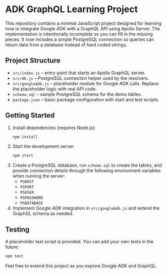 # ADK GraphQL Learning Project

This repository contains a minimal JavaScript project designed for learning how to integrate Google ADK with a GraphQL API using Apollo Server. The implementation is intentionally incomplete so you can fill in the missing pieces. It now includes a simple PostgreSQL connection so queries can return data from a database instead of hard coded strings.

## Project Structure

- `src/index.js` – entry point that starts an Apollo GraphQL server.
- `src/db.js` – PostgreSQL connection helper used by the resolvers.
- `src/googleAdk.js` – placeholder module for Google ADK calls. Replace the placeholder logic with real API code.
- `schema.sql` – sample PostgreSQL schema for the demo tables.
- `package.json` – basic package configuration with start and test scripts.

## Getting Started

1. Install dependencies (requires Node.js):
   ```bash
   npm install
   ```
2. Start the development server:
   ```bash
   npm start
   ```
3. Create a PostgreSQL database, run `schema.sql` to create the tables, and provide connection details through the following environment variables when running the server:
   - `PGHOST`
   - `PGPORT`
   - `PGUSER`
   - `PGPASSWORD`
   - `PGDATABASE`
4. Implement Google ADK integration in `src/googleAdk.js` and extend the GraphQL schema as needed.

## Testing

A placeholder test script is provided. You can add your own tests in the future:

```bash
npm test
```

Feel free to extend this project as you explore Google ADK and GraphQL.
